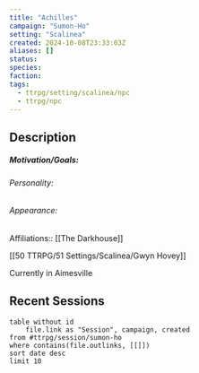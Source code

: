 ```yaml
---
title: "Achilles"
campaign: "Sumon-Ho"
setting: "Scalinea"
created: 2024-10-08T23:33:03Z
aliases: []
status: 
species: 
faction:
tags:
  - ttrpg/setting/scalinea/npc
  - ttrpg/npc
---
```


## Description

##### Motivation/Goals:


###### Personality:  


###### Appearance:  


Affiliations:: [[The Darkhouse]]

[[50 TTRPG/51 Settings/Scalinea/Gwyn Hovey]]

Currently in Aimesville

## Recent Sessions

```dataview
table without id
    file.link as "Session", campaign, created
from #ttrpg/session/sumon-ho
where contains(file.outlinks, [[]])
sort date desc
limit 10
```


